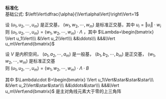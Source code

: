 **标准化**  
基础公式:  $\left\Vert\dfrac{\alpha}{\Vert\alpha\Vert}\right\Vert=1$   
  
设 $(u_1,u_2,\cdots,u_m)$ 是正交基， $(w_1,w_2,\cdots,w_m)$ 是标准正交基，其中 $u_i=\Vert u_i\Vert\cdot w_i$   
则 $(u_1,u_2,\cdots,u_m)=(w_1,w_2,\cdots,w_m)\cdot\Lambda$ ，其中 $\Lambda=\begin{bmatrix}  
\Vert u_1\Vert\\\ &\Vert u_2\Vert\\\ &&\ddots\\\ &&&\Vert u_m\Vert\end{bmatrix}$   
  
设 $V$ 是内积空间， $(a_1,a_2,\cdots,a_m)$ 是一般基， $(b_1,b_2,\cdots,b_m)$ 是正交基， $(w_1,w_2,\cdots,w_m)$ 是标准正交基  
则 $(u_1,u_2,\cdots,u_m)=(w_1,w_2,\cdots,w_m)\cdot\Lambda\cdot B$   
  
其中 $\Lambda\cdot B=\begin{bmatrix}  
\Vert u_1\Vert&\star&\star&\star\\\ &\Vert u_2\Vert&\star&\star\\\ &&\ddots&\star\\\ &&&\Vert u_m\Vert\end{bmatrix}$ 是主对角线元素大于零的上三角阵  

